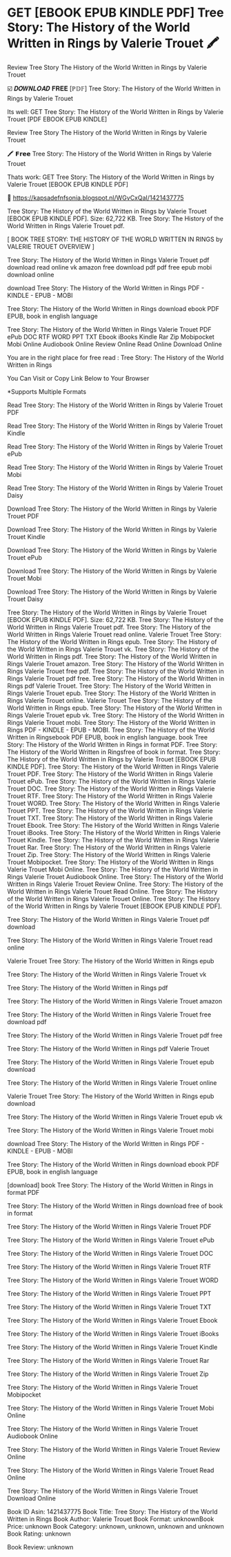 # GET [EBOOK EPUB KINDLE PDF] Tree Story: The History of the World Written in Rings by  Valerie Trouet 🖍️
Review Tree Story The History of the World Written in Rings by Valerie Trouet

☑️ 𝑫𝑶𝑾𝑵𝑳𝑶𝑨𝑫 𝐅𝐑𝐄𝐄 [ℙ𝔻𝔽] Tree Story: The History of the World Written in Rings by Valerie Trouet

Its well: GET Tree Story: The History of the World Written in Rings by Valerie Trouet [PDF EBOOK EPUB KINDLE]


Review Tree Story The History of the World Written in Rings by Valerie Trouet

🖍️ 𝗙𝗿𝗲𝗲 Tree Story: The History of the World Written in Rings by Valerie Trouet

Thats work: GET Tree Story: The History of the World Written in Rings by Valerie Trouet [EBOOK EPUB KINDLE PDF]



🎁 https://kapsadefnfsonia.blogspot.nl/WGvCxQaI/1421437775



Tree Story: The History of the World Written in Rings by Valerie Trouet [EBOOK EPUB KINDLE PDF]. Size: 62,722 KB. Tree Story: The History of the World Written in Rings Valerie Trouet pdf.

[ BOOK TREE STORY: THE HISTORY OF THE WORLD WRITTEN IN RINGS by VALERIE TROUET OVERVIEW ]

Tree Story: The History of the World Written in Rings Valerie Trouet pdf download read online vk amazon free download pdf pdf free epub mobi download online

download Tree Story: The History of the World Written in Rings PDF - KINDLE - EPUB - MOBI

Tree Story: The History of the World Written in Rings download ebook PDF EPUB, book in english language

Tree Story: The History of the World Written in Rings Valerie Trouet PDF ePub DOC RTF WORD PPT TXT Ebook iBooks Kindle Rar Zip Mobipocket Mobi Online Audiobook Online Review Online Read Online Download Online

You are in the right place for free read : Tree Story: The History of the World Written in Rings

You Can Visit or Copy Link Below to Your Browser

*Supports Multiple Formats

Read Tree Story: The History of the World Written in Rings by Valerie Trouet PDF

Read Tree Story: The History of the World Written in Rings by Valerie Trouet Kindle

Read Tree Story: The History of the World Written in Rings by Valerie Trouet ePub

Read Tree Story: The History of the World Written in Rings by Valerie Trouet Mobi

Read Tree Story: The History of the World Written in Rings by Valerie Trouet Daisy

Download Tree Story: The History of the World Written in Rings by Valerie Trouet PDF

Download Tree Story: The History of the World Written in Rings by Valerie Trouet Kindle

Download Tree Story: The History of the World Written in Rings by Valerie Trouet ePub

Download Tree Story: The History of the World Written in Rings by Valerie Trouet Mobi

Download Tree Story: The History of the World Written in Rings by Valerie Trouet Daisy

Tree Story: The History of the World Written in Rings by Valerie Trouet [EBOOK EPUB KINDLE PDF]. Size: 62,722 KB. Tree Story: The History of the World Written in Rings Valerie Trouet pdf. Tree Story: The History of the World Written in Rings Valerie Trouet read online. Valerie Trouet Tree Story: The History of the World Written in Rings epub. Tree Story: The History of the World Written in Rings Valerie Trouet vk. Tree Story: The History of the World Written in Rings pdf. Tree Story: The History of the World Written in Rings Valerie Trouet amazon. Tree Story: The History of the World Written in Rings Valerie Trouet free pdf. Tree Story: The History of the World Written in Rings Valerie Trouet pdf free. Tree Story: The History of the World Written in Rings pdf Valerie Trouet. Tree Story: The History of the World Written in Rings Valerie Trouet epub. Tree Story: The History of the World Written in Rings Valerie Trouet online. Valerie Trouet Tree Story: The History of the World Written in Rings epub. Tree Story: The History of the World Written in Rings Valerie Trouet epub vk. Tree Story: The History of the World Written in Rings Valerie Trouet mobi. Tree Story: The History of the World Written in Rings PDF - KINDLE - EPUB - MOBI. Tree Story: The History of the World Written in Ringsebook PDF EPUB, book in english language. book Tree Story: The History of the World Written in Rings in format PDF. Tree Story: The History of the World Written in Ringsfree of book in format. Tree Story: The History of the World Written in Rings by Valerie Trouet [EBOOK EPUB KINDLE PDF]. Tree Story: The History of the World Written in Rings Valerie Trouet PDF. Tree Story: The History of the World Written in Rings Valerie Trouet ePub. Tree Story: The History of the World Written in Rings Valerie Trouet DOC. Tree Story: The History of the World Written in Rings Valerie Trouet RTF. Tree Story: The History of the World Written in Rings Valerie Trouet WORD. Tree Story: The History of the World Written in Rings Valerie Trouet PPT. Tree Story: The History of the World Written in Rings Valerie Trouet TXT. Tree Story: The History of the World Written in Rings Valerie Trouet Ebook. Tree Story: The History of the World Written in Rings Valerie Trouet iBooks. Tree Story: The History of the World Written in Rings Valerie Trouet Kindle. Tree Story: The History of the World Written in Rings Valerie Trouet Rar. Tree Story: The History of the World Written in Rings Valerie Trouet Zip. Tree Story: The History of the World Written in Rings Valerie Trouet Mobipocket. Tree Story: The History of the World Written in Rings Valerie Trouet Mobi Online. Tree Story: The History of the World Written in Rings Valerie Trouet Audiobook Online. Tree Story: The History of the World Written in Rings Valerie Trouet Review Online. Tree Story: The History of the World Written in Rings Valerie Trouet Read Online. Tree Story: The History of the World Written in Rings Valerie Trouet Online. Tree Story: The History of the World Written in Rings by Valerie Trouet [EBOOK EPUB KINDLE PDF].

Tree Story: The History of the World Written in Rings Valerie Trouet pdf download

Tree Story: The History of the World Written in Rings Valerie Trouet read online

Valerie Trouet Tree Story: The History of the World Written in Rings epub

Tree Story: The History of the World Written in Rings Valerie Trouet vk

Tree Story: The History of the World Written in Rings pdf

Tree Story: The History of the World Written in Rings Valerie Trouet amazon

Tree Story: The History of the World Written in Rings Valerie Trouet free download pdf

Tree Story: The History of the World Written in Rings Valerie Trouet pdf free

Tree Story: The History of the World Written in Rings pdf Valerie Trouet

Tree Story: The History of the World Written in Rings Valerie Trouet epub download

Tree Story: The History of the World Written in Rings Valerie Trouet online

Valerie Trouet Tree Story: The History of the World Written in Rings epub download

Tree Story: The History of the World Written in Rings Valerie Trouet epub vk

Tree Story: The History of the World Written in Rings Valerie Trouet mobi

download Tree Story: The History of the World Written in Rings PDF - KINDLE - EPUB - MOBI

Tree Story: The History of the World Written in Rings download ebook PDF EPUB, book in english language

[download] book Tree Story: The History of the World Written in Rings in format PDF

Tree Story: The History of the World Written in Rings download free of book in format

Tree Story: The History of the World Written in Rings Valerie Trouet PDF

Tree Story: The History of the World Written in Rings Valerie Trouet ePub

Tree Story: The History of the World Written in Rings Valerie Trouet DOC

Tree Story: The History of the World Written in Rings Valerie Trouet RTF

Tree Story: The History of the World Written in Rings Valerie Trouet WORD

Tree Story: The History of the World Written in Rings Valerie Trouet PPT

Tree Story: The History of the World Written in Rings Valerie Trouet TXT

Tree Story: The History of the World Written in Rings Valerie Trouet Ebook

Tree Story: The History of the World Written in Rings Valerie Trouet iBooks

Tree Story: The History of the World Written in Rings Valerie Trouet Kindle

Tree Story: The History of the World Written in Rings Valerie Trouet Rar

Tree Story: The History of the World Written in Rings Valerie Trouet Zip

Tree Story: The History of the World Written in Rings Valerie Trouet Mobipocket

Tree Story: The History of the World Written in Rings Valerie Trouet Mobi Online

Tree Story: The History of the World Written in Rings Valerie Trouet Audiobook Online

Tree Story: The History of the World Written in Rings Valerie Trouet Review Online

Tree Story: The History of the World Written in Rings Valerie Trouet Read Online

Tree Story: The History of the World Written in Rings Valerie Trouet Download Online

Book ID Asin: 1421437775
Book Title: Tree Story: The History of the World Written in Rings
Book Author: Valerie Trouet
Book Format: unknownBook Price: unknown
Book Category: unknown, unknown, unknown and unknown
Book Rating: unknown

Book Review: unknown
